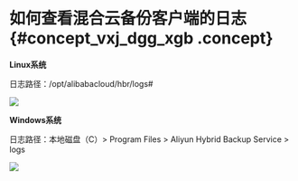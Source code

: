 # 如何查看混合云备份客户端的日志 {#concept_vxj_dgg_xgb .concept}

**Linux系统**

日志路径：/opt/alibabacloud/hbr/logs\#

![](http://static-aliyun-doc.oss-cn-hangzhou.aliyuncs.com/assets/img/131823/155470455039601_zh-CN.png)

**Windows系统**

日志路径：本地磁盘（C）\> Program Files \> Aliyun Hybrid Backup Service \> logs

![](http://static-aliyun-doc.oss-cn-hangzhou.aliyuncs.com/assets/img/131823/155470455039602_en-US.png)


